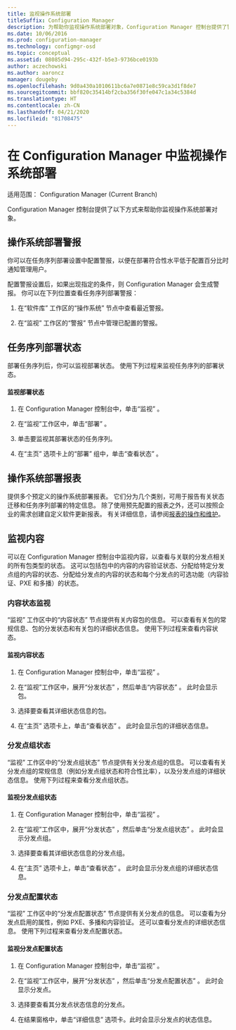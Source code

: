 ```yaml
---
title: 监视操作系统部署
titleSuffix: Configuration Manager
description: 为帮助你监视操作系统部署对象，Configuration Manager 控制台提供了警报、报表和各种状态指示器。
ms.date: 10/06/2016
ms.prod: configuration-manager
ms.technology: configmgr-osd
ms.topic: conceptual
ms.assetid: 08085d94-295c-432f-b5e3-9736bce0193b
author: aczechowski
ms.author: aaroncz
manager: dougeby
ms.openlocfilehash: 9d0a430a1010611bc6a7e0871e8c59ca3d1f8de7
ms.sourcegitcommit: bbf820c35414bf2cba356f30fe047c1a34c5384d
ms.translationtype: HT
ms.contentlocale: zh-CN
ms.lasthandoff: 04/21/2020
ms.locfileid: "81708475"
---
```

# <a name="monitor-operating-system-deployments-in-configuration-manager"></a>在 Configuration Manager 中监视操作系统部署

适用范围：  Configuration Manager (Current Branch)

Configuration Manager 控制台提供了以下方式来帮助你监视操作系统部署对象。  


##  <a name="alerts-for-operating-system-deployments"></a><a name="BKMK_OSDAlerts"></a> 操作系统部署警报  
 你可以在任务序列部署设置中配置警报，以便在部署符合性水平低于配置百分比时通知管理用户。  

 配置警报设置后，如果出现指定的条件，则 Configuration Manager 会生成警报。 你可以在下列位置查看任务序列部署警报：  

1.  在“软件库”  工作区的“操作系统”  节点中查看最近警报。  

2.  在“监视”  工作区的“警报”  节点中管理已配置的警报。  

##  <a name="task-sequence-deployment-status"></a><a name="BKMK_TSDeployStatus"></a> 任务序列部署状态  
 部署任务序列后，你可以监视部署状态。 使用下列过程来监视任务序列的部署状态。  

#### <a name="to-monitor-deployment-status"></a>监视部署状态  

1.  在 Configuration Manager 控制台中，单击“监视”  。  

2.  在“监视”工作区中，单击“部署”  。  

3.  单击要监视其部署状态的任务序列。  

4.  在“主页”  选项卡上的“部署”  组中，单击“查看状态”  。  

##  <a name="operating-system-deployment-reports"></a><a name="BKMK_TSReports"></a> 操作系统部署报表  
 提供多个预定义的操作系统部署报表。 它们分为几个类别，可用于报告有关状态迁移和任务序列部署的特定信息。 除了使用预先配置的报表之外，还可以按照企业的需求创建自定义软件更新报表。 有关详细信息，请参阅[报表的操作和维护](../../core/servers/manage/operations-and-maintenance-for-reporting.md)。  

##  <a name="monitor-content"></a><a name="BKMK_MonitorContent"></a> 监视内容  
 可以在 Configuration Manager 控制台中监视内容，以查看与关联的分发点相关的所有包类型的状态。 这可以包括包中的内容的内容验证状态、分配给特定分发点组的内容的状态、分配给分发点的内容的状态和每个分发点的可选功能（内容验证、PXE 和多播）的状态。  

###  <a name="content-status-monitoring"></a><a name="BKMK_ContentStatus"></a> 内容状态监视  
 “监视”  工作区中的“内容状态”  节点提供有关内容包的信息。 可以查看有关包的常规信息、包的分发状态和有关包的详细状态信息。 使用下列过程来查看内容状态。  

#### <a name="to-monitor-content-status"></a>监视内容状态  

1.  在 Configuration Manager 控制台中，单击“监视”  。  

2.  在“监视”工作区中，展开“分发状态”  ，然后单击“内容状态”  。 此时会显示包。  

3.  选择要查看其详细状态信息的包。  

4.  在“主页”  选项卡上，单击“查看状态”  。 此时会显示包的详细状态信息。  

###  <a name="distribution-point-group-status"></a><a name="BKMK_DPGroupStatus"></a> 分发点组状态  
 “监视”  工作区中的“分发点组状态”  节点提供有关分发点组的信息。 可以查看有关分发点组的常规信息（例如分发点组状态和符合性比率），以及分发点组的详细状态信息。 使用下列过程来查看分发点组状态。  

#### <a name="to-monitor-distribution-point-group-status"></a>监视分发点组状态  

1.  在 Configuration Manager 控制台中，单击“监视”  。  

2.  在“监视”工作区中，展开“分发状态”  ，然后单击“分发点组状态”  。 此时会显示分发点组。  

3.  选择要查看其详细状态信息的分发点组。  

4.  在“主页”  选项卡上，单击“查看状态”  。 此时会显示分发点组的详细状态信息。  

###  <a name="distribution-point-configuration-status"></a><a name="BKMK_DPConfigStatus"></a> 分发点配置状态  
 “监视”  工作区中的“分发点配置状态”  节点提供有关分发点的信息。 可以查看为分发点启用的属性，例如 PXE、多播和内容验证。 还可以查看分发点的详细状态信息。 使用下列过程来查看分发点配置状态。  

#### <a name="to-monitor-distribution-point-configuration-status"></a>监视分发点配置状态  

1.  在 Configuration Manager 控制台中，单击“监视”  。  

2.  在“监视”工作区中，展开“分发状态”  ，然后单击“分发点配置状态”  。 此时会显示分发点。  

3.  选择要查看其分发点状态信息的分发点。  

4.  在结果窗格中，单击“详细信息”  选项卡。此时会显示分发点的状态信息。  
